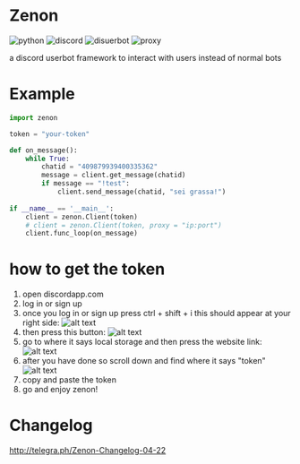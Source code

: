 # Zenon
![python](https://img.shields.io/badge/python-3.x-red.svg)
![discord](https://img.shields.io/badge/discord-userbot-blue.svg)
![disuerbot](https://img.shields.io/badge/discord--userbot-framework-brightgreen.svg)
![proxy](https://img.shields.io/badge/proxy-supported-yellowgreen.svg)

a discord userbot framework to interact with users instead of normal bots

# Example
``` python
import zenon

token = "your-token"

def on_message():
    while True:
        chatid = "409879939400335362"
        message = client.get_message(chatid)
        if message == "!test":
            client.send_message(chatid, "sei grassa!")
        
if __name__ == '__main__':
    client = zenon.Client(token)
    # client = zenon.Client(token, proxy = "ip:port")
    client.func_loop(on_message)
```
# how to get the token
1. open discordapp.com
2. log in or sign up
3. once you log in or sign up press ctrl + shift + i
this should appear at your right side:
![alt text](https://image.ibb.co/eiD7Oc/rught_scode.png)
4. then press this button:
![alt text](https://image.ibb.co/iViwGx/righthttt.png)
5. go to where it says local storage and then press the website link:
![alt text](https://image.ibb.co/gyBoUH/roghttt.png)
6. after you have done so scroll down and find where it says "token"
![alt text](https://image.ibb.co/daUE3c/raght.png)
7. copy and paste the token
8. go and enjoy zenon!
# Changelog
http://telegra.ph/Zenon-Changelog-04-22
